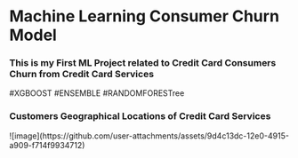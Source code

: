 # Machine Learning Consumer Churn Model
<h3>This is my  First ML Project related to Credit Card Consumers Churn from Credit Card Services  </h3>
#XGBOOST
#ENSEMBLE
#RANDOMFORESTree

<h3>Customers Geographical Locations of Credit Card Services </h3>
![image](https://github.com/user-attachments/assets/9d4c13dc-12e0-4915-a909-f714f9934712)
